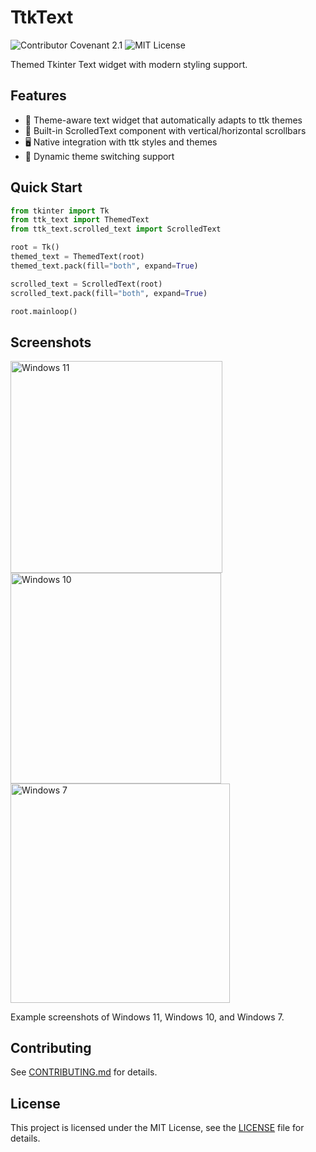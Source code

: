 <!-- Warning! This file will be included in the wheel package. Please do not use relative paths. -->

# TtkText

![Contributor Covenant 2.1](https://img.shields.io/badge/Contributor%20Covenant-2.1-4baaaa.svg)
![MIT License](https://img.shields.io/pypi/l/ttk-text)

Themed Tkinter Text widget with modern styling support.

## Features

- 🎨 Theme-aware text widget that automatically adapts to ttk themes
- 📜 Built-in ScrolledText component with vertical/horizontal scrollbars
- 🖥️ Native integration with ttk styles and themes
- 🔄 Dynamic theme switching support

## Quick Start

```python
from tkinter import Tk
from ttk_text import ThemedText
from ttk_text.scrolled_text import ScrolledText

root = Tk()
themed_text = ThemedText(root)
themed_text.pack(fill="both", expand=True)

scrolled_text = ScrolledText(root)
scrolled_text.pack(fill="both", expand=True)

root.mainloop()
```

## Screenshots

<div>
<img src="https://github.com/HelloTool/TtkText/raw/refs/heads/main/doc/images/screenshots/windows11.webp" alt="Windows 11" width="338.7">
<img src="https://github.com/HelloTool/TtkText/raw/refs/heads/main/doc/images/screenshots/windows10.webp" alt="Windows 10" width="337">
<img src="https://github.com/HelloTool/TtkText/raw/refs/heads/main/doc/images/screenshots/windows7.webp" alt="Windows 7" width="350.7">
</div>

Example screenshots of Windows 11, Windows 10, and Windows 7.

## Contributing

See [CONTRIBUTING.md](https://github.com/HelloTool/TtkText/blob/main/CONTRIBUTING.md) for details.

## License

This project is licensed under the MIT License, see the [LICENSE](https://github.com/HelloTool/TtkText/blob/main/LICENSE) file for details.
